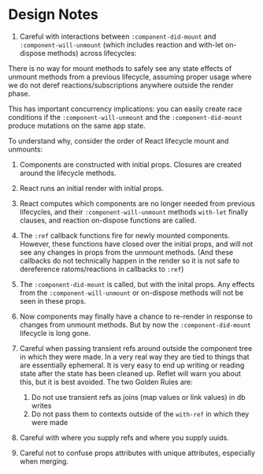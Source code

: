# Design Notes

1. Careful with interactions between `:component-did-mount` and
`:component-will-unmount` (which includes reaction and with-let
on-dispose methods) across lifecycles:

There is no way for mount methods to safely see any state effects of
unmount methods from a previous lifecycle, assuming proper usage where
we do not deref reactions/subscriptions anywhere outside the render
phase.

This has important concurrency implications: you can easily create
race conditions if the `:component-will-unmount` and the
`:component-did-mount` produce mutations on the same app state.

To understand why, consider the order of React lifecycle mount and
unmounts:

   1. Components are constructed with initial props. Closures are
      created around the lifecycle methods.

   2. React runs an initial render with initial props.

   3. React computes which components are no longer needed from
      previous lifecycles, and their `:component-will-unmount` methods
      `with-let` finally clauses, and reaction on-dispose functions
      are called.

   4. The `:ref` callback functions fire for newly mounted
      components. However, these functions have closed over the
      initial props, and will not see any changes in props from the
      unmount methods. (And these callbacks do not technically happen
      in the render so it is not safe to dereference ratoms/reactions
      in callbacks to `:ref`)

   5. The `:component-did-mount` is called, but with the inital
      props. Any effects from the `:component-will-unmount` or
      on-dispose methods will not be seen in these props.

   6. Now components may finally have a chance to re-render in
      response to changes from unmount methods. But by now the
      `:component-did-mount` lifecycle is long gone.

3. Careful when passing transient refs around outside the component
   tree in which they were made. In a very real way they are tied to
   things that are essentially ephemeral. It is very easy to end up
   writing or reading state after the state has been cleaned
   up. Reflet will warn you about this, but it is best avoided. The
   two Golden Rules are:

   1. Do not use transient refs as joins (map values or link values)
      in db writes
   2. Do not pass them to contexts outside of the `with-ref` in which
      they were made

4. Careful with where you supply refs and where you supply uuids.

5. Careful not to confuse props attributes with unique attributes,
   especially when merging.
